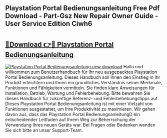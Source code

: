 ## Playstation Portal Bedienungsanleitung Free Pdf Download - Part-Gsz New Repair Owner Guide - User Service Edition Ciwh6

# <h2><a href="http://df61vb.blite.top/?on=Playstation+Portal+Bedienungsanleitung">🔗Download 👉🔴 Playstation Portal Bedienungsanleitung</a></h2>

[![Playstation Portal Bedienungsanleitung new download](https://i.imgur.com/lujVjoI.png)](http://df61vb.blite.top/?on=Playstation+Portal+Bedienungsanleitung)
Hallo und willkommen zum Benutzerhandbuch für Ihr neu ausgepacktes Playstation Portal Bedienungsanleitung. Dieses Handbuch soll Ihnen den Einstieg in Ihr Produkt erleichtern und Ihnen ein gründliches Verständnis seiner Merkmale, Funktionen und Fähigkeiten vermitteln. Sie finden klare Anweisungen für Installation, Betrieb, Wartung und Fehlerbehebung. Bitte bewahren Sie dieses Handbuch für zukünftige Referenz- und Fehlerbehebungstipps auf. Dieses Playstation Portal Bedienungsanleitung ist mit einer Vielzahl von Funktionen ausgestattet, um Ihre Produktivität zu maximieren. Wir gehen davon aus, dass das Playstation Portal BedienungsanleitungD ein entscheidender Leitfaden auf Ihrem Weg zur Beherrschung der Verwendung Ihres neuen Geräts war. Bei Fragen oder Bedenken wenden Sie sich bitte an unser Support-Team.
